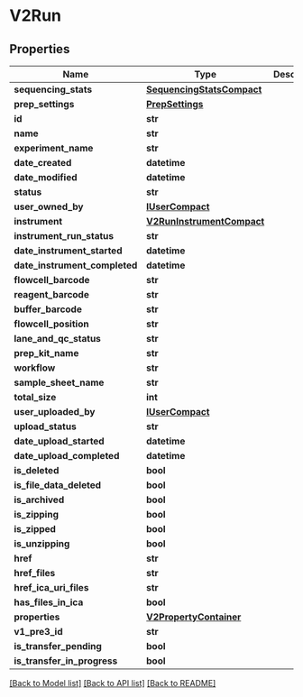 # V2Run

## Properties
Name | Type | Description | Notes
------------ | ------------- | ------------- | -------------
**sequencing_stats** | [**SequencingStatsCompact**](SequencingStatsCompact.md) |  | [optional] 
**prep_settings** | [**PrepSettings**](PrepSettings.md) |  | [optional] 
**id** | **str** |  | 
**name** | **str** |  | [optional] 
**experiment_name** | **str** |  | [optional] 
**date_created** | **datetime** |  | [optional] 
**date_modified** | **datetime** |  | [optional] 
**status** | **str** |  | [optional] 
**user_owned_by** | [**IUserCompact**](IUserCompact.md) |  | [optional] 
**instrument** | [**V2RunInstrumentCompact**](V2RunInstrumentCompact.md) |  | [optional] 
**instrument_run_status** | **str** |  | [optional] 
**date_instrument_started** | **datetime** |  | [optional] 
**date_instrument_completed** | **datetime** |  | [optional] 
**flowcell_barcode** | **str** |  | [optional] 
**reagent_barcode** | **str** |  | [optional] 
**buffer_barcode** | **str** |  | [optional] 
**flowcell_position** | **str** |  | [optional] 
**lane_and_qc_status** | **str** |  | [optional] 
**prep_kit_name** | **str** |  | [optional] 
**workflow** | **str** |  | [optional] 
**sample_sheet_name** | **str** |  | [optional] 
**total_size** | **int** |  | [optional] 
**user_uploaded_by** | [**IUserCompact**](IUserCompact.md) |  | [optional] 
**upload_status** | **str** |  | [optional] 
**date_upload_started** | **datetime** |  | [optional] 
**date_upload_completed** | **datetime** |  | [optional] 
**is_deleted** | **bool** |  | [optional] 
**is_file_data_deleted** | **bool** |  | [optional] 
**is_archived** | **bool** |  | [optional] 
**is_zipping** | **bool** |  | [optional] 
**is_zipped** | **bool** |  | [optional] 
**is_unzipping** | **bool** |  | [optional] 
**href** | **str** |  | 
**href_files** | **str** |  | [optional] 
**href_ica_uri_files** | **str** |  | [optional] 
**has_files_in_ica** | **bool** |  | [optional] 
**properties** | [**V2PropertyContainer**](V2PropertyContainer.md) |  | [optional] 
**v1_pre3_id** | **str** |  | [optional] 
**is_transfer_pending** | **bool** |  | [optional] 
**is_transfer_in_progress** | **bool** |  | [optional] 

[[Back to Model list]](../README.md#documentation-for-models) [[Back to API list]](../README.md#documentation-for-api-endpoints) [[Back to README]](../README.md)

